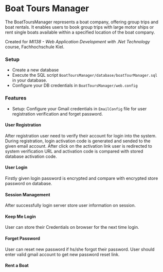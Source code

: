 # Boat Tours Manager
The BoatToursManager represents a boat company, offering group trips and boat rentals. It enables users to book group trips with large motor ships or rent single boats available within a specified location of the boat company.

Created for *MI138 - Web Application Development with .Net Technology* course, Fachhochschule Kiel.

### Setup

- Create a new database
- Execute the SQL script `BoatToursManager/database/boatTourManager.sql` in your database.
- Configure your DB credentials in `BoatToursManager/web.config`

### Features
* Setup: Configure your Gmail credentials in `EmailConfig` file for user registration verification and forget password.
#### User Registration
After registration user need to verify their account for login into the system. During registration, login activation code is generated and sended to the given email account. After click on the activation link user is redirected to system verification URL and activation code is compared with stored database activation code.
#### User Login
Firstly given login password is encrypted and  compare with encrypted store password on database.
#### Session Management
 After successfully login server store user information on session.
 #### Keep Me Login
 User can store their Credentials on browser  for the next time login.
 #### Forget Password
 User can reset new password if hs/she forgot their password. User should enter valid gmail account to get new password reset link.
 #### Rent a Boat

